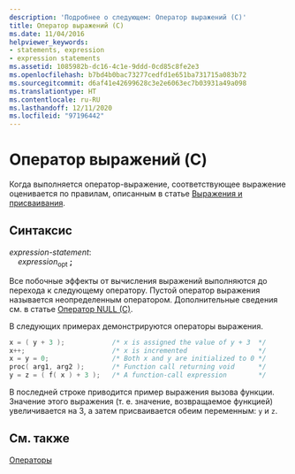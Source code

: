 ```yaml
---
description: 'Подробнее о следующем: Оператор выражений (C)'
title: Оператор выражений (C)
ms.date: 11/04/2016
helpviewer_keywords:
- statements, expression
- expression statements
ms.assetid: 1085982b-dc16-4c1e-9ddd-0cd85c8fe2e3
ms.openlocfilehash: b7bd4b0bac73277cedfd1e651ba731715a083b72
ms.sourcegitcommit: d6af41e42699628c3e2e6063ec7b03931a49a098
ms.translationtype: HT
ms.contentlocale: ru-RU
ms.lasthandoff: 12/11/2020
ms.locfileid: "97196442"
---
```

# <a name="expression-statement-c"></a>Оператор выражений (C)

Когда выполняется оператор-выражение, соответствующее выражение оценивается по правилам, описанным в статье [Выражения и присваивания](../c-language/expressions-and-assignments.md).

## <a name="syntax"></a>Синтаксис

*expression-statement*:<br/>
&nbsp;&nbsp;&nbsp;&nbsp;*expression*<sub>opt</sub> **;**

Все побочные эффекты от вычисления выражений выполняются до перехода к следующему оператору. Пустой оператор выражения называется неопределенным оператором. Дополнительные сведения см. в статье [Оператор NULL (C)](../c-language/null-statement-c.md).

В следующих примерах демонстрируются операторы выражения.

```C
x = ( y + 3 );            /* x is assigned the value of y + 3  */
x++;                      /* x is incremented                  */
x = y = 0;                /* Both x and y are initialized to 0 */
proc( arg1, arg2 );       /* Function call returning void      */
y = z = ( f( x ) + 3 );   /* A function-call expression        */
```

В последней строке приводится пример выражения вызова функции. Значение этого выражения (т. е. значение, возвращаемое функцией) увеличивается на 3, а затем присваивается обеим переменным: `y` и `z`.

## <a name="see-also"></a>См. также

[Операторы](../c-language/statements-c.md)
